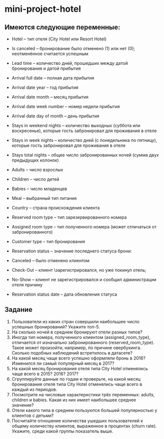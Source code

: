 # mini-project-hotel

## Имеются следующие переменные:

* Hotel – тип отеля (City Hotel или Resort Hotel)
* Is canceled – бронирование было отменено (1) или нет (0); неотменённое считается успешным 
* Lead time – количество дней, прошедших между датой бронирования и датой прибытия  
* Arrival full date – полная дата прибытия 
* Arrival date year – год прибытия  
* Arrival date month – месяц прибытия  
* Arrival date week number – номер недели прибытия
* Arrival date day of month – день прибытия
* Stays in weekend nights – количество выходных (суббота или воскресенье), которые гость забронировал для проживания в отеле
* Stays in week nights – количество дней (с понедельника по пятницу), которые гость забронировал для проживания в отеле
* Stays total nights – общее число забронированных ночей (сумма двух предыдущих колонок)
* Adults – число взрослых
* Children – число детей
* Babies – число младенцев 
* Meal – выбранный тип питания
* Country – страна происхождения клиента
* Reserved room type – тип зарезервированного номера
* Assigned room type – тип полученного номера (может отличаться от забронированного)
* Customer type – тип бронирования
* Reservation status – значение последнего статуса брони:  
 * Canceled – было отменено клиентом
 * Check-Out – клиент \зарегистрировался, но уже покинул отель; 
 * No-Show – клиент не зарегистрировался и сообщил администрации отеля причину
    
* Reservation status date – дата обновления статуса

## Задание
1. Пользователи из каких стран совершили наибольшее число успешных бронирований? Укажите топ-5.
2. На сколько ночей в среднем бронируют отели разных типов?
3. Иногда тип номера, полученного клиентом (assigned_room_type), отличается от изначально забронированного (reserved_room_type). Такое может произойти, например, по причине овербукинга. Сколько подобных наблюдений встретилось в датасете?
4. На какой месяц чаще всего успешно оформляли бронь в 2016? Изменился ли самый популярный месяц в 2017?
5. На какой месяц бронирования отеля типа City Hotel отменялись чаще всего в 2015? 2016? 2017?
6. Сгруппируйте данные по годам и проверьте, на какой месяц бронирования отеля типа City Hotel отменялись чаще всего в каждый из периодов.
7. Посмотрите на числовые характеристики трёх переменных: adults, children и babies. Какая из них имеет наибольшее среднее значение?
8. Отели какого типа в среднем пользуются большей популярностью у клиентов с детьми?
9. Посчитайте отношение количества ушедших пользователей к общему количеству клиентов, выраженное в процентах (churn rate). Укажите, среди какой группы показатель выше.
